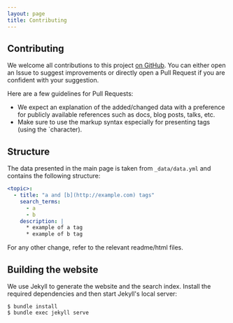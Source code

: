```yaml
---
layout: page
title: Contributing
---
```


## Contributing

We welcome all contributions to this project [on GitHub](https://github.com/SonarSource/mxss-cheatsheet). You can either open an Issue to suggest improvements or directly open a Pull Request if you are confident with your suggestion.

Here are a few guidelines for Pull Requests:
- We expect an explanation of the added/changed data with a preference for publicly available references such as docs, blog posts, talks, etc.
- Make sure to use the markup syntax especially for presenting tags (using the `character). 

## Structure

The data presented in the main page is taken from `_data/data.yml` and contains the following structure:

```yaml
<topic>:
  - title: "a and [b](http://example.com) tags"
    search_terms:
      - a
      - b
    description: |
      * example of a tag
      * example of b tag
```

For any other change, refer to the relevant readme/html files.

## Building the website

We use Jekyll to generate the website and the search index. Install the required dependencies and then start Jekyll's local server:

```
$ bundle install
$ bundle exec jekyll serve
```
